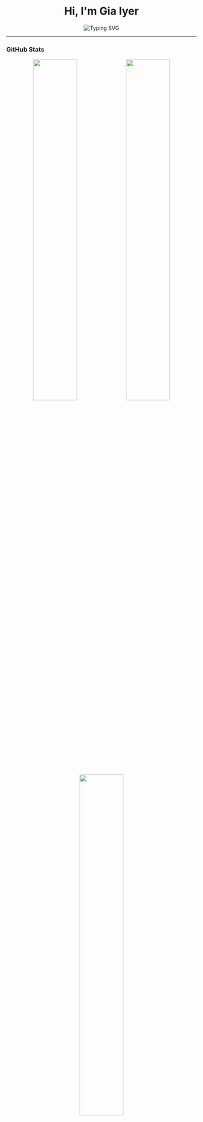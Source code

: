 <h1 align="center">Hi, I'm Gia Iyer</h1>

<p align="center">
  <img src="https://readme-typing-svg.herokuapp.com?font=Fira+Code&weight=600&size=24&pause=1000&color=00B2FF&center=true&vCenter=true&width=600&lines=Welcome+to+my+GitHub+profile!;Passionate+about+coding,+data+and+design" alt="Typing SVG" />


</p>

---

### GitHub Stats

<p align="center">
  <img width="48%" src="https://github-readme-stats.vercel.app/api?username=giaiyer&show_icons=true&theme=radical" />
  <img width="48%" src="https://github-readme-streak-stats.herokuapp.com/?user=giaiyer&theme=radical" />
</p>
<p align="center">
  <img width="48%" src="https://github-readme-stats.vercel.app/api/top-langs/?username=giaiyer&layout=compact&theme=radical" />
</p>


---


### Tech Stack

![Java](https://img.shields.io/badge/Java-ED8B00?style=flat-square&logo=java&logoColor=white) 
![Python](https://img.shields.io/badge/Python-3776AB?style=flat-square&logo=python&logoColor=white)
![C++](https://img.shields.io/badge/C++-00599C?style=flat-square&logo=c%2B%2B&logoColor=white)
![JavaScript](https://img.shields.io/badge/JavaScript-F7DF1E?style=flat-square&logo=javascript&logoColor=black)
![SQL](https://img.shields.io/badge/SQL-336791?style=flat-square&logo=mysql&logoColor=white)

![HTML5](https://img.shields.io/badge/HTML5-E34F26?style=flat-square&logo=html5&logoColor=white)
![CSS3](https://img.shields.io/badge/CSS3-1572B6?style=flat-square&logo=css3&logoColor=white)
![Gradio](https://img.shields.io/badge/Gradio-4F4F4F?style=flat-square&logo=python&logoColor=white)

![Spring Boot](https://img.shields.io/badge/Spring_Boot-6DB33F?style=flat-square&logo=spring-boot&logoColor=white)
![Flask](https://img.shields.io/badge/Flask-000000?style=flat-square&logo=flask&logoColor=white)
![Jupyter](https://img.shields.io/badge/Jupyter-F37626?style=flat-square&logo=jupyter&logoColor=white)
![Hugging Face](https://img.shields.io/badge/HuggingFace-FFD21F?style=flat-square&logo=huggingface&logoColor=black)
![Power BI](https://img.shields.io/badge/Power_BI-F2C811?style=flat-square&logo=powerbi&logoColor=black)

![H2](https://img.shields.io/badge/H2_DB-006699?style=flat-square&logo=h2&logoColor=white)
![PostgreSQL](https://img.shields.io/badge/PostgreSQL-4169E1?style=flat-square&logo=postgresql&logoColor=white)
![MySQL](https://img.shields.io/badge/MySQL-005C84?style=flat-square&logo=mysql&logoColor=white)

![Git](https://img.shields.io/badge/Git-F05032?style=flat-square&logo=git&logoColor=white)
![GitHub](https://img.shields.io/badge/GitHub-181717?style=flat-square&logo=github&logoColor=white)
![VS Code](https://img.shields.io/badge/VS_Code-007ACC?style=flat-square&logo=visual-studio-code&logoColor=white)
![Postman](https://img.shields.io/badge/Postman-FF6C37?style=flat-square&logo=postman&logoColor=white)

---

### Let's Connect

-  [LinkedIn](https://linkedin.com/in/giaiyer)  



